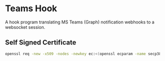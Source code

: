 # Teams Hook

A hook program translating MS Teams (Graph) notification webhooks to a websocket session.


## Self Signed Certificate

```bash
openssl req -new -x509 -nodes -newkey ec:<(openssl ecparam -name secp384r1) -keyout cert.key -out cert.crt -days 3650
```